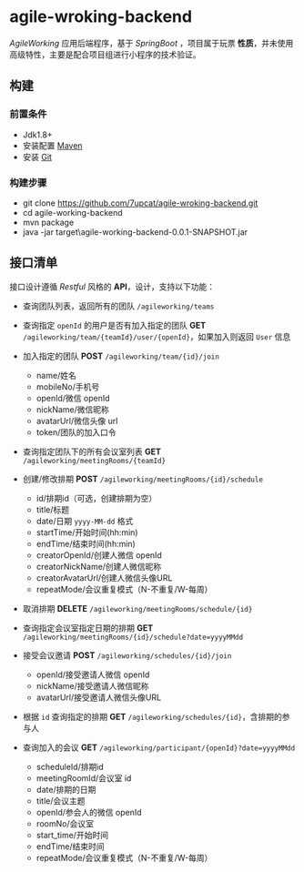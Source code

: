 # agile-wroking-backend

*AgileWorking* 应用后端程序，基于 *SpringBoot* ，项目属于玩票 **性质**，并未使用高级特性，主要是配合项目组进行小程序的技术验证。

## 构建

### 前置条件

- Jdk1.8+
- 安装配置 [Maven](http://maven.apache.org/install.html)
- 安装 [Git](https://git-scm.com/downloads)

### 构建步骤

- git clone https://github.com/7upcat/agile-wroking-backend.git
- cd agile-working-backend
- mvn package
- java -jar target\agile-working-backend-0.0.1-SNAPSHOT.jar

## 接口清单

接口设计遵循 *Restful* 风格的  **API**，设计，支持以下功能：

- 查询团队列表，返回所有的团队 `/agileworking/teams`

- 查询指定 `openId` 的用户是否有加入指定的团队  **GET** `/agileworking/team/{teamId}/user/{openId}`，如果加入则返回 `User` 信息

- 加入指定的团队  **POST** `/agileworking/team/{id}/join`
  + name/姓名
  + mobileNo/手机号
  + openId/微信 openId
  + nickName/微信昵称
  + avatarUrl/微信头像 url
  + token/团队的加入口令 

- 查询指定团队下的所有会议室列表  **GET** `/agileworking/meetingRooms/{teamId}`

- 创建/修改排期  **POST** `/agileworking/meetingRooms/{id}/schedule`
  + id/排期id（可选，创建排期为空）
  + title/标题
  + date/日期 `yyyy-MM-dd` 格式
  + startTime/开始时间(hh:min)
  + endTime/结束时间(hh:min)
  + creatorOpenId/创建人微信 openId
  + creatorNickName/创建人微信昵称
  + creatorAvatarUrl/创建人微信头像URL
  + repeatMode/会议重复模式（N-不重复/W-每周）

- 取消排期  **DELETE** `/agileworking/meetingRooms/schedule/{id}`

- 查询指定会议室指定日期的排期  **GET** `/agileworking/meetingRooms/{id}/schedule?date=yyyyMMdd`

- 接受会议邀请  **POST** `/agileworking/schedules/{id}/join`
  + openId/接受邀请人微信 openId
  + nickName/接受邀请人微信昵称
  + avatarUrl/接受邀请人微信头像URL

- 根据 `id` 查询指定的排期  **GET** `/agileworking/schedules/{id}`，含排期的参与人
  
- 查询加入的会议  **GET** `/agileworking/participant/{openId}?date=yyyyMMdd`

  +  scheduleId/排期id
  +  meetingRoomId/会议室 id
  +  date/排期的日期
  +  title/会议主题
  +  openId/参会人的微信 openId
  +  roomNo/会议室
  +  start_time/开始时间
  +  endTime/结束时间 
  +  repeatMode/会议重复模式（N-不重复/W-每周）  
